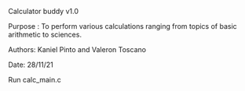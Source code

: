 Calculator buddy v1.0

Purpose : To perform various calculations ranging from topics of basic arithmetic to sciences.

Authors: Kaniel Pinto and Valeron Toscano

Date: 28/11/21

Run calc_main.c
